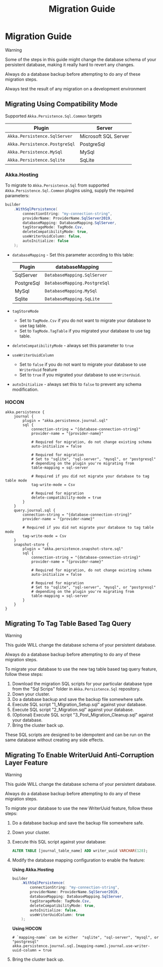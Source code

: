 ﻿---
uid: sql-migration-guide
title: Migration Guide
---

# Migration Guide

> [!Warning]
> Some of the steps in this guide might change the database schema of your persistent
> database, making it really hard to revert any changes.
> 
> Always do a database backup before attempting to do any of these migration steps.
> 
> Always test the result of any migration on a development environment

## Migrating Using Compatibility Mode

Supported `Akka.Persistence.Sql.Common` targets

| Plugin                        | Server               |
|-------------------------------|----------------------|
| `Akka.Persistence.SqlServer`  | Microsoft SQL Server |
| `Akka.Persistence.PostgreSql` | PostgreSql           |
| `Akka.Persistence.MySql`      | MySql                |
| `Akka.Persistence.Sqlite`     | SqLite               |

### Akka.Hosting

To migrate to `Akka.Persistence.Sql` from supported `Akka.Persistence.Sql.Common` plugins using, supply the required parameters:

```csharp
builder
    .WithSqlPersistence(
        connectionString: "my-connection-string",
        providerName: ProviderName.SqlServer2019,
        databaseMapping: DatabaseMapping.SqlServer,
        tagStorageMode: TagMode.Csv,
        deleteCompatibilityMode: true,
        useWriterUuidColumn: false,
        autoInitialize: false
    );
```

* `databaseMapping` - Set this parameter according to this table:
   
   | Plugin     | databaseMapping              |
   |------------|------------------------------|
   | SqlServer  | `DatabaseMapping.SqlServer`  |
   | PostgreSql | `DatabaseMapping.PostgreSql` |
   | MySql      | `DatabaseMapping.MySql`      |
   | Sqlite     | `DatabaseMapping.SqLite`     |

* `tagStoreMode` 
  * Set to `TagMode.Csv` if you do not want to migrate your database to use tag table.
  * Set to `TagMode.TagTable` if you migrated your database to use tag table.
* `deleteCompatibilityMode` - always set this parameter to `true`
* `useWriterUuidColumn`
  * Set to `false` if you do not want to migrate your database to use `WriterUuid` feature
  * Set to `true` if you migrated your database to use `WriterUuid`.
* `autoInitialize` - always set this to `false` to prevent any schema modification.

### HOCON

```hocon
akka.persistence {
    journal {
        plugin = "akka.persistence.journal.sql"
        sql {
            connection-string = "{database-connection-string}"
            provider-name = "{provider-name}"
            
            # Required for migration, do not change existing schema
            auto-initialize = false
            
            # Required for migration
            # Set to "sqlite", "sql-server", "mysql", or "postgresql"
            # depending on the plugin you're migrating from
            table-mapping = sql-server
            
            # Required if you did not migrate your database to tag table mode
            tag-write-mode = Csv
            
            # Required for migration
            delete-compatibility-mode = true
        }
    }
    query.journal.sql {
        connection-string = "{database-connection-string}"
        provider-name = "{provider-name}"
            
        # Required if you did not migrate your database to tag table mode
        tag-write-mode = Csv
    }
    snapshot-store {
        plugin = "akka.persistence.snapshot-store.sql"
        sql {
            connection-string = "{database-connection-string}"
            provider-name = "{provider-name}"
            
            # Required for migration, do not change existing schema
            auto-initialize = false
            
            # Required for migration
            # Set to "sqlite", "sql-server", "mysql", or "postgresql"
            # depending on the plugin you're migrating from
            table-mapping = sql-server
        }
    }
}
```

## Migrating To Tag Table Based Tag Query

> [!Warning]
> This guide WILL change the database schema of your persistent database.
>
> Always do a database backup before attempting to do any of these migration steps.

To migrate your database to use the new tag table based tag query feature, follow these steps:

1. Download the migration SQL scripts for your particular database type from the "Sql Scrips" folder in `Akka.Persistence.Sql` repository.
2. Down your cluster.
3. Do a database backup and save the backup file somewhere safe.
4. Execute SQL script "1_Migration_Setup.sql" against your database.
5. Execute SQL script "2_Migration.sql" against your database.
6. (Optional) Execute SQL script "3_Post_Migration_Cleanup.sql" against your database.
7. Bring the cluster back up.

These SQL scripts are designed to be idempotent and can be run on the same database without creating any side effects.

## Migrating To Enable WriterUuid Anti-Corruption Layer Feature

> [!Warning]
> This guide WILL change the database schema of your persistent database.
>
> Always do a database backup before attempting to do any of these migration steps.

To migrate your database to use the new WriterUuid feature, follow these steps:

1. Do a database backup and save the backup file somewhere safe.
2. Down your cluster.
3. Execute this SQL script against your database:
    ```sql
    ALTER TABLE [journal_table_name] ADD writer_uuid VARCHAR(128);
    ```
4. Modify the database mapping configuration to enable the feature:

   **Using Akka.Hosting**

   ```csharp
   builder
       .WithSqlPersistence(
           connectionString: "my-connection-string",
           providerName: ProviderName.SqlServer2019,
           databaseMapping: DatabaseMapping.SqlServer,
           tagStorageMode: TagMode.Csv,
           deleteCompatibilityMode: true,
           autoInitialize: false,
           useWriterUuidColumn: true
       );
   ```
   
   **Using HOCON**

   ```HOCON
   # `mapping-name` can be either  "sqlite", "sql-server", "mysql", or "postgresql"
   akka.persistence.journal.sql.[mapping-name].journal.use-writer-uuid-column = true
   ```
5. Bring the cluster back up.
